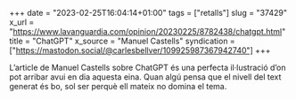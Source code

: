 +++
date = "2023-02-25T16:04:14+01:00"
tags = ["retalls"]
slug = "37429"
x_url = "https://www.lavanguardia.com/opinion/20230225/8782438/chatgpt.html"
title = "ChatGPT"
x_source = "Manuel Castells"
syndication = ["https://mastodon.social/@carlesbellver/109925987367942740"]
+++

L’article de Manuel Castells sobre ChatGPT és una perfecta il·lustració d’on pot arribar avui en dia aquesta eina. Quan algú pensa que el nivell del text generat és bo, sol ser perquè ell mateix no domina el tema.
